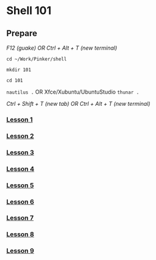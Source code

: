 # Shell 101

## Prepare

*F12 (guake) OR Ctrl + Alt + T (new terminal)*

`cd ~/Work/Pinker/shell`

`mkdir 101`

`cd 101`

`nautilus .` OR Xfce/Xubuntu/UbuntuStudio `thunar .`

*Ctrl + Shift + T (new tab) OR Ctrl + Alt + T (new terminal)*

### [Lesson 1](https://github.com/inkVerb/pinker/blob/master/101-shell/Lesson-01.md)

### [Lesson 2](https://github.com/inkVerb/pinker/blob/master/101-shell/Lesson-02.md)

### [Lesson 3](https://github.com/inkVerb/pinker/blob/master/101-shell/Lesson-03.md)

### [Lesson 4](https://github.com/inkVerb/pinker/blob/master/101-shell/Lesson-04.md)

### [Lesson 5](https://github.com/inkVerb/pinker/blob/master/101-shell/Lesson-05.md)

### [Lesson 6](https://github.com/inkVerb/pinker/blob/master/101-shell/Lesson-06.md)

### [Lesson 7](https://github.com/inkVerb/pinker/blob/master/101-shell/Lesson-07.md)

### [Lesson 8](https://github.com/inkVerb/pinker/blob/master/101-shell/Lesson-08.md)

### [Lesson 9](https://github.com/inkVerb/pinker/blob/master/101-shell/Lesson-09.md)
